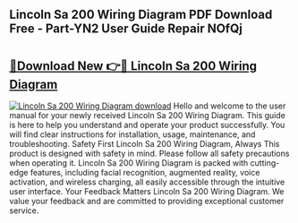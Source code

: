 ## Lincoln Sa 200 Wiring Diagram PDF Download Free - Part-YN2 User Guide Repair NOfQj

# <h2><a href="http://dflgsj4.blite.top/?on=Lincoln+Sa+200+Wiring+Diagram">🔗Download New 👉🔴 Lincoln Sa 200 Wiring Diagram</a></h2>

[![Lincoln Sa 200 Wiring Diagram download](https://i.imgur.com/lujVjoI.png)](http://dflgsj4.blite.top/?on=Lincoln+Sa+200+Wiring+Diagram)
Hello and welcome to the user manual for your newly received Lincoln Sa 200 Wiring Diagram. This guide is here to help you understand and operate your product successfully. You will find clear instructions for installation, usage, maintenance, and troubleshooting. Safety First Lincoln Sa 200 Wiring Diagram, Always This product is designed with safety in mind. Please follow all safety precautions when operating it. Lincoln Sa 200 Wiring Diagram is packed with cutting-edge features, including facial recognition, augmented reality, voice activation, and wireless charging, all easily accessible through the intuitive user interface. Your Feedback Matters Lincoln Sa 200 Wiring Diagram. We value your feedback and are committed to providing exceptional customer service.

